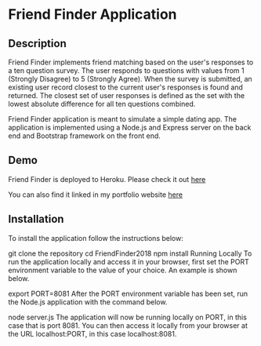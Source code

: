 # Friend Finder Application
## Description
Friend Finder implements friend matching based on the user's responses to a ten question survey. The user responds to questions with values from 1 (Strongly Disagree) to 5 (Strongly Agree). When the survey is submitted, an existing user record closest to the current user's responses is found and returned. The closest set of user responses is defined as the set with the lowest absolute difference for all ten questions combined.

Friend Finder application is meant to simulate a simple dating app. The application is implemented using a Node.js and Express server on the back end and Bootstrap framework on the front end.

## Demo
Friend Finder is deployed to Heroku. Please check it out [here](https://sadeq-friendfinder-2018.herokuapp.com/)

You can also find it linked in my portfolio website [here](https://sadeq786.github.io/new-bootstrap-portfolio/)

## Installation
To install the application follow the instructions below:

git clone the repository
cd FriendFinder2018
npm install
Running Locally
To run the application locally and access it in your browser, first set the PORT environment variable to the value of your choice. An example is shown below.

export PORT=8081
After the PORT environment variable has been set, run the Node.js application with the command below.

node server.js
The application will now be running locally on PORT, in this case that is port 8081. You can then access it locally from your browser at the URL localhost:PORT, in this case localhost:8081.
